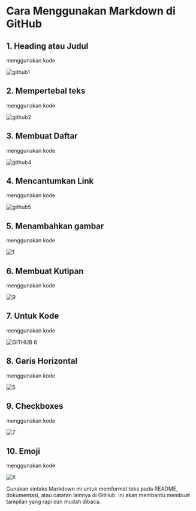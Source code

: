 # Cara Menggunakan Markdown di GitHub

## 1. Heading atau Judul
menggunakan kode

![github1](https://github.com/nrlya18/GitHub/assets/156055620/f7b39353-893f-43bb-afd7-38d4f897bbd0)

## 2. Mempertebal teks
menggunakan kode

![github2](https://github.com/nrlya18/GitHub/assets/156055620/e08f5eb9-3e1c-4b8c-adfd-96cace15741b)

## 3. Membuat Daftar
menggunakan kode

![github4](https://github.com/nrlya18/GitHub/assets/156055620/f6f9b887-5f2c-4b24-8a20-1c97f6bf103a)

## 4. Mencantumkan Link
menggunakan kode

![github5](https://github.com/nrlya18/GitHub/assets/156055620/fb690dfd-ebaa-4bd1-8241-7b36870909c4)

## 5. Menambahkan gambar
menggunakan kode

![1](https://github.com/nrlya18/GitHub/assets/156055620/4ce5b0fa-eaab-4676-b4f2-37c85b8de1f1)

## 6. Membuat Kutipan
menggunakan kode

![9](https://github.com/nrlya18/GitHub/assets/156055620/02ae29e6-fc43-4db3-bc4c-6f36a1c80ecf)

## 7. Untuk Kode
menggunakan kode

![GITHUB 6](https://github.com/nrlya18/GitHub/assets/156055620/d7d30a2d-79de-43c7-b7d4-1aecb14521ed)

## 8. Garis Horizontal
menggunakan kode

![5](https://github.com/nrlya18/GitHub/assets/156055620/05577556-d037-4bf8-9809-85fdf2e1f1dd)

## 9. Checkboxes
menggunakan kode

![7](https://github.com/nrlya18/GitHub/assets/156055620/f5ca1759-49dc-4634-8ab6-626d3e46b050)

## 10. Emoji
menggunakan kode

![8](https://github.com/nrlya18/GitHub/assets/156055620/b6f4e249-f313-4c8d-af54-ae0a798927c3)

Gunakan sintaks Markdown ini untuk memformat teks pada README, dokumentasi, atau catatan lainnya di GitHub. Ini akan membantu membuat tampilan yang rapi dan mudah dibaca.
